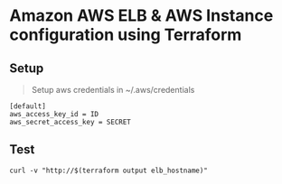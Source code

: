 # Amazon AWS ELB & AWS Instance configuration using Terraform

## Setup

> Setup aws credentials in ~/.aws/credentials

```
[default]
aws_access_key_id = ID
aws_secret_access_key = SECRET
```

## Test

```
curl -v "http://$(terraform output elb_hostname)"
```
